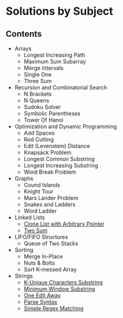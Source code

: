 # Solutions by Subject

## Contents
* Arrays
  * Longest Increasing Path
  * Maximum Sum Subarray
  * Merge Intervals
  * Single One
  * Three Sum
* Recursion and Combinatorial Search
  * N Brackets
  * N Queens
  * Sudoku Solver
  * Symbolic Parentheses
  * Tower Of Hanoi
* Optimization and Dynamic Programming
  * Add Spaces
  * Rod Cutting
  * Edit (Levenstein) Distance
  * Knapsack Problem
  * Longest Common Substring
  * Longest Increasing Substring
  * Word Break Problem
* Graphs
  * Cound Islands
  * Knight Tour
  * Mars Lander Problem
  * Snakes and Ladders
  * Word Ladder
* Linked Lists
  * [Clone List with Arbitrary Pointer](./linked_lists/clone_list)
  * [Two Sum](./linked_lists/two_sum)
* LIFO/FIFO Structures
  * Queue of Two Stacks
* Sorting
  * Merge In-Place
  * Nuts & Bolts
  * Sort K-messed Array
* Strings
  * [K-Unique Characters Substring](./strings/k_unique)
  * [Minimum Window Substring](./strings/mws)
  * [One Edit Away](./strings/one_away)
  * [Parse Syntax](./strings/parse_syntax)
  * [Simple Regex Matching](./strings/regex)
